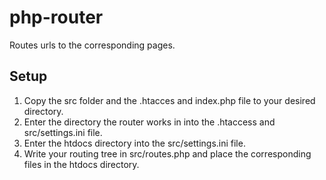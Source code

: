 # php-router
Routes urls to the corresponding pages.

## Setup
1. Copy the src folder and the .htacces and index.php file to your desired directory.
2. Enter the directory the router works in into the .htaccess and src/settings.ini file.
3. Enter the htdocs directory into the src/settings.ini file.
4. Write your routing tree in src/routes.php and place the corresponding files in the htdocs directory.